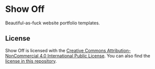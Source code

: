 # Show Off

Beautiful-as-fuck website portfolio templates.

## License

Show Off is licensed with the [Creative Commons Attribution-NonCommercial 4.0 International Public License](https://creativecommons.org/licenses/by-nc/4.0/legalcode). You can also find the [license in this repository](https://github.com/sidvenu/show-off/blob/master/LICENSE.md).
